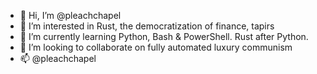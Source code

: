 - 👋 Hi, I’m @pleachchapel
- 👀 I’m interested in Rust, the democratization of finance, tapirs
- 🌱 I’m currently learning Python, Bash & PowerShell. Rust after Python.
- 💞️ I’m looking to collaborate on fully automated luxury communism
- 📫 @pleachchapel

<!---
pleachchapel/pleachchapel is a ✨ special ✨ repository because its `README.md` (this file) appears on your GitHub profile.
You can click the Preview link to take a look at your changes.
--->
